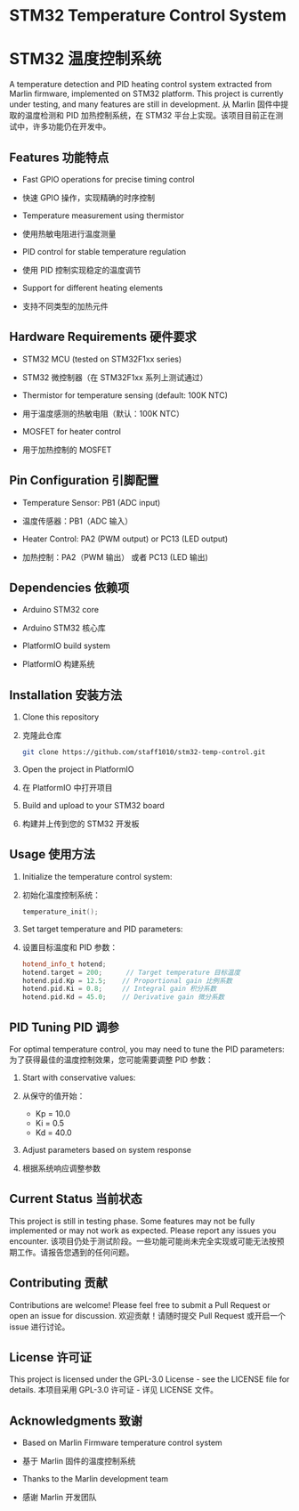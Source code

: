 # STM32 Temperature Control System
# STM32 温度控制系统

A temperature detection and PID heating control system extracted from Marlin firmware, implemented on STM32 platform. This project is currently under testing, and many features are still in development.
从 Marlin 固件中提取的温度检测和 PID 加热控制系统，在 STM32 平台上实现。该项目目前正在测试中，许多功能仍在开发中。

## Features 功能特点

- Fast GPIO operations for precise timing control
- 快速 GPIO 操作，实现精确的时序控制

- Temperature measurement using thermistor
- 使用热敏电阻进行温度测量

- PID control for stable temperature regulation
- 使用 PID 控制实现稳定的温度调节

- Support for different heating elements
- 支持不同类型的加热元件

## Hardware Requirements 硬件要求

- STM32 MCU (tested on STM32F1xx series)
- STM32 微控制器（在 STM32F1xx 系列上测试通过）

- Thermistor for temperature sensing (default: 100K NTC)
- 用于温度感测的热敏电阻（默认：100K NTC）

- MOSFET for heater control
- 用于加热控制的 MOSFET

## Pin Configuration 引脚配置

- Temperature Sensor: PB1 (ADC input)
- 温度传感器：PB1（ADC 输入）

- Heater Control: PA2 (PWM output) or PC13 (LED output)
- 加热控制：PA2（PWM 输出） 或者 PC13 (LED 输出)

## Dependencies 依赖项

- Arduino STM32 core
- Arduino STM32 核心库

- PlatformIO build system
- PlatformIO 构建系统

## Installation 安装方法

1. Clone this repository
1. 克隆此仓库

   ```bash
   git clone https://github.com/staff1010/stm32-temp-control.git
   ```

2. Open the project in PlatformIO
2. 在 PlatformIO 中打开项目

3. Build and upload to your STM32 board
3. 构建并上传到您的 STM32 开发板

## Usage 使用方法

1. Initialize the temperature control system:
1. 初始化温度控制系统：

   ```cpp
   temperature_init();
   ```

2. Set target temperature and PID parameters:
2. 设置目标温度和 PID 参数：

   ```cpp
   hotend_info_t hotend;
   hotend.target = 200;      // Target temperature 目标温度
   hotend.pid.Kp = 12.5;    // Proportional gain 比例系数
   hotend.pid.Ki = 0.8;     // Integral gain 积分系数
   hotend.pid.Kd = 45.0;    // Derivative gain 微分系数
   ```

## PID Tuning PID 调参

For optimal temperature control, you may need to tune the PID parameters:
为了获得最佳的温度控制效果，您可能需要调整 PID 参数：

1. Start with conservative values:
1. 从保守的值开始：
   - Kp = 10.0
   - Ki = 0.5
   - Kd = 40.0

2. Adjust parameters based on system response
2. 根据系统响应调整参数

## Current Status 当前状态

This project is still in testing phase. Some features may not be fully implemented or may not work as expected. Please report any issues you encounter.
该项目仍处于测试阶段。一些功能可能尚未完全实现或可能无法按预期工作。请报告您遇到的任何问题。

## Contributing 贡献

Contributions are welcome! Please feel free to submit a Pull Request or open an issue for discussion.
欢迎贡献！请随时提交 Pull Request 或开启一个 issue 进行讨论。

## License 许可证

This project is licensed under the GPL-3.0 License - see the LICENSE file for details.
本项目采用 GPL-3.0 许可证 - 详见 LICENSE 文件。

## Acknowledgments 致谢

- Based on Marlin Firmware temperature control system
- 基于 Marlin 固件的温度控制系统

- Thanks to the Marlin development team
- 感谢 Marlin 开发团队
